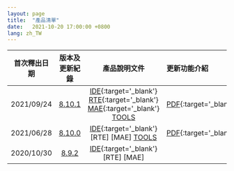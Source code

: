 ```yaml
---
layout: page
title:  "產品清單"
date:   2021-10-20 17:00:00 +0800
lang: zh_TW
---
```



|首次釋出日期|版本及更新紀錄|產品說明文件|更新功能介紹|
|:-:|:-:|:-:|:-|
|2021/09/24|[8.10.1](UPDATE/8.10.1.html)| [IDE](/doc/IDE_8.10.0/zh-Hant/index.HTML){:target='_blank'}  [RTE](/doc/RTE_8.10.0/zh-Hant/index.html){:target='_blank'}  [MAE](/doc/MAE_8.10.0/zh-Hant/MAE.html){:target='_blank'}  [TOOLS](TOOLS/README.html)|[PDF](Doc/Release8.10.1-20210924.pdf){:target='_blank'}|
|2021/06/28|[8.10.0](UPDATE/8.10.0.html)| [IDE](doc/IDE_8.10.0/zh-Hant/index.html){:target='_blank'} [RTE] [MAE] [TOOLS](TOOLS/README.html)|[PDF](Doc/Release8.10.0-20210913.pdf){:target='_blank'}|
|2020/10/30|[8.9.2](UPDATE/8.9.2.html)| [IDE](/library/8.9.2/index.html){:target='_blank'} [RTE]  [MAE]||
